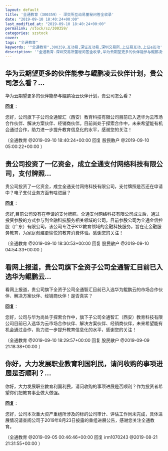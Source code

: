 ```yaml
---
layout: default
title: '全通教育（300359）- 深交所互动易董秘问答全收录'
date: "2019-09-10 18:40:24+00:00"
last_modified_at: "2019-09-10 18:40:24+00:00"
permalink: /stock/sz/300359/
categories: szstock
cover: 
tags: "全通教育"
keywords: '"全通教育",300359,互动易,深证互动易,深圳交易所,上证易互动,上证e互动'
description: '"全通教育-深圳交易所董秘问答全收录,华为云期望更多的伙伴能参与鲲鹏凌云伙伴计划，贵公司怎么看？"'
---
```


## 华为云期望更多的伙伴能参与鲲鹏凌云伙伴计划，贵公司怎么看？...

华为云期望更多的伙伴能参与鲲鹏凌云伙伴计划，贵公司怎么看？

**回复**：

您好，公司旗下子公司全通智汇（西安）教育科技有限公司目前已入选华为云市场合作伙伴、解决方案伙伴、经销商伙伴。目前尚处于探索合作中，未来希望能有机会通过合作，助力进一步提升教育信息化的水平，感谢您的关注！ 

（全通教育  @2019-09-10 18:40:24+00:00 回复 股民散户  @2019-09-10 05:00:22+00:00 ）

## 贵公司投资了一亿资金，成立全通支付网络科技有限公司，支付牌照...

贵公司投资了一亿资金，成立全通支付网络科技有限公司，支付牌照是否还在申请中？电子支付业务方面有啥进展？

**回复**：

您好,目前公司没有在申请的支付牌照。全通支付网络科技有限公司成立后，通过投资参股的方式参与到金融科技服务相关领域的公司。目前参股公司为全通金信控股（广东）有限公司，该公司专注于K12教育领域的金融科技服务，旨在让金融服务教育，为家庭创建更愉悦的教育消费体验。感谢您的关注！ 

（全通教育  @2019-09-10 18:30:53+00:00 回复 股民散户  @2019-09-10 04:54:33+00:00 ）

## 看网上报道，贵公司旗下全资子公司全通智汇目前已入选华为鲲鹏云...

看网上报道，贵公司旗下全资子公司全通智汇目前已入选华为鲲鹏云的市场合作伙伴、解决方案伙伴、经销商伙伴！是否真实？

**回复**：

您好，公司与华为尚处于探索合作中，旗下子公司全通智汇（西安）教育科技有限公司目前已入选华为云市场合作伙伴、解决方案伙伴、经销商伙伴，未来希望能有机会通过合作，助力进一步提升教育信息化的水平，感谢您的关注！ 

（全通教育  @2019-09-10 18:29:57+00:00 回复 股民散户  @2019-09-09 21:18:38+00:00 ）

## 你好，大力发展职业教育利国利民，请问收购的事项进展是否顺利？...

你好，大力发展职业教育利国利民，请问收购的事项进展是否顺利？作为投资者希望你们把教育事业做大做强。

**回复**：

您好，公司本次重大资产重组所涉及的标的公司审计、评估工作尚未完成，具体进展情况请查阅公司于2019年8月23日披露的重组进展公告，感谢您关注全通教育。 

（全通教育  @2019-09-05 00:46:46+00:00 回复 irm1070243  @2019-08-21 21:31:55+00:00 ）

